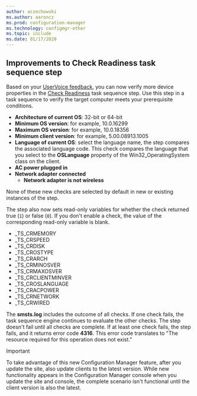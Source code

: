 ```yaml
---
author: aczechowski
ms.author: aaroncz
ms.prod: configuration-manager
ms.technology: configmgr-other
ms.topic: include
ms.date: 01/17/2020
---
```


## <a name="bkmk_tsready"></a> Improvements to Check Readiness task sequence step

<!--6005561-->

Based on your [UserVoice feedback](https://configurationmanager.uservoice.com/forums/300492-ideas/suggestions/11011230-add-battery-power-state-check-to-task-sequence-c), you can now verify more device properties in the [Check Readiness](/configmgr/osd/understand/task-sequence-steps#BKMK_CheckReadiness) task sequence step. Use this step in a task sequence to verify the target computer meets your prerequisite conditions.

- **Architecture of current OS**: 32-bit or 64-bit
- **Minimum OS version**: for example, 10.0.16299
- **Maximum OS version**: for example, 10.0.18356
- **Minimum client version**: for example, 5.00.08913.1005
- **Language of current OS**: select the language name, the step compares the associated language code. This check compares the language that you select to the **OSLanguage** property of the Win32_OperatingSystem class on the client.
- **AC power plugged in**
- **Network adapter connected**
  - **Network adapter is not wireless**

None of these new checks are selected by default in new or existing instances of the step.

The step also now sets read-only variables for whether the check returned true (`1`) or false (`0`). If you don't enable a check, the value of the corresponding read-only variable is blank.

- _TS_CRMEMORY
- _TS_CRSPEED
- _TS_CRDISK
- _TS_CROSTYPE
- _TS_CRARCH
- _TS_CRMINOSVER
- _TS_CRMAXOSVER
- _TS_CRCLIENTMINVER
- _TS_CROSLANGUAGE
- _TS_CRACPOWER
- _TS_CRNETWORK
- _TS_CRWIRED

The **smsts.log** includes the outcome of all checks. If one check fails, the task sequence engine continues to evaluate the other checks. The step doesn't fail until all checks are complete. If at least one check fails, the step fails, and it returns error code **4316**. This error code translates to "The resource required for this operation does not exist."

> [!IMPORTANT]
> To take advantage of this new Configuration Manager feature, after you update the site, also update clients to the latest version. While new functionality appears in the Configuration Manager console when you update the site and console, the complete scenario isn't functional until the client version is also the latest.
